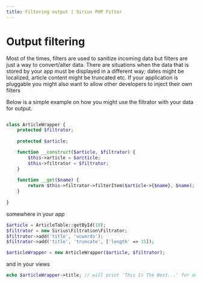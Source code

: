```yaml
---
title: Filtering output | Sirius PHP Filter
---
```


# Output filtering

Most of the times, filters are used to sanitize incoming data but filters are just a way to convert/alter data.
There are situations when the data that is stored by your app must be displayed in a different way; dates might be localized, article content might be truncated etc.
If your application is pluggable you might also want to allow other developers to inject their own filters

Below is a simple example on how you might use the filtrator with your data for output.

```php

class ArticleWrapper {
	protected $filtrator;
	
	protected $article;

	function __construct($article, $filtrator) {
		$this->article = $arcticle;
		$this->filtrator = $filtrator;
	}
	
	function __get($name) {
		return $this->filtrator->filterItem($article->{$name}, $name);
	}
	
}
```

somewhere in your app

```php
$article = ArticleTable::getById(10);
$filtrator = new Sirius\Filtration\Filtrator;
$filtrator->add('title', 'ucwords');
$filtrator->add('title', 'truncate', ['length' => 15]);

$articleWrapper = new ArticleWrapper($article, $filtrator);
```

and in your views

```php
echo $articleWrapper->title; // will print 'This Is The Best...' for an article that has the title 'This is the best filter library'
```
